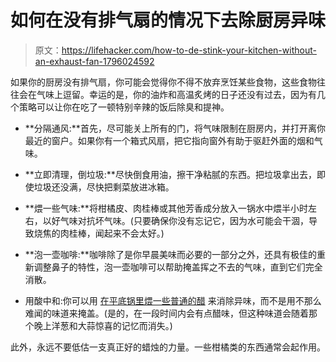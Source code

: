 # 如何在没有排气扇的情况下去除厨房异味

> 原文：<https://lifehacker.com/how-to-de-stink-your-kitchen-without-an-exhaust-fan-1796024592>

如果你的厨房没有排气扇，你可能会觉得你不得不放弃烹饪某些食物，这些食物往往会在气味上逗留。幸运的是，你的油炸和高温炙烤的日子还没有过去，因为有几个策略可以让你在吃了一顿特别辛辣的饭后除臭和提神。



*   **分隔通风:**首先，尽可能关上所有的门，将气味限制在厨房内，并打开离你最近的窗户。如果你有一个箱式风扇，把它指向窗外有助于驱赶外面的烟和气味。
*   **立即清理，倒垃圾:**尽快倒食用油，擦干净粘腻的东西。把垃圾拿出去，即使垃圾还没满，尽快把剩菜放进冰箱。

*   **煨一些气味:**将柑橘皮、肉桂棒或其他芳香成分放入一锅水中煨半小时左右，以好气味对抗坏气味。(只要确保你没有忘记它，因为水可能会干涸，导致烧焦的肉桂棒，闻起来不会太好。)
*   **泡一壶咖啡:**咖啡除了是你早晨美味而必要的一部分之外，还具有极佳的重新调整鼻子的特性，泡一壶咖啡可以帮助掩盖挥之不去的气味，直到它们完全消散。
*   用酸中和:你可以用 [在平底锅里煨一些普通的醋](https://lifehacker.com/remove-odors-from-your-entire-home-by-simmering-vinegar-1734127248) 来消除异味，而不是用不那么难闻的味道来掩盖。(是的，在一段时间内会有点醋味，但这种味道会随着那个晚上洋葱和大蒜惊喜的记忆而消失。)

此外，永远不要低估一支真正好的蜡烛的力量。一些柑橘类的东西通常会起作用。